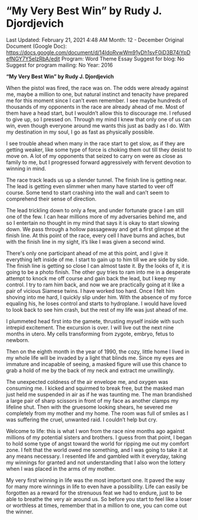 # “My Very Best Win” by Rudy J. Djordjevich

Last Updated: February 21, 2021 4:48 AM
Month: 12 - December
Original Document (Google Doc): https://docs.google.com/document/d/14IdoRvwWm91yDh1svF0iD3B74iYpDefNGY7Y5eIzRbA/edit
Program: Word Theme Essay
Suggest for blog: No
Suggest for program mailing: No
Year: 2016

**“My Very Best Win” by Rudy J. Djordjevich**

When the pistol was fired, the race was on. The odds were already against me, maybe a million to one, but natural instinct and tenacity have prepared me for this moment since I can’t even remember. I see maybe hundreds of thousands of my opponents in the race are already ahead of me. Most of them have a head start, but I wouldn’t allow this to discourage me. I refused to give up, so I pressed on. Through my mind I knew that only one of us can win, even though everyone around me wants this just as badly as I do. With my destination in my soul, I go as fast as physically possible.

I see trouble ahead when many in the race start to get slow, as if they are getting weaker, like some type of force is choking them out till they desist to move on. A lot of my opponents that seized to carry on were as close as family to me, but I progressed forward aggressively with fervent devotion to winning in mind.

The race track leads us up a slender tunnel. The finish line is getting near. The lead is getting even slimmer when many have started to veer off course. Some tend to start crashing into the wall and can’t seem to comprehend their sense of direction.

The lead trickling down to only a few, and under fortunate grace I am still one of the few. I can hear millions more of my adversaries behind me, and so I entertain no thought in my mind that says it is okay to start slowing down. We pass through a hollow passageway and get a first glimpse at the finish line. At this point of the race, every cell I have burns and aches, but with the finish line in my sight, it’s like I was given a second wind.

There's only one participant ahead of me at this point, and I give it everything left inside of me. I start to gain up to him till we are side by side. The finish line is getting so close I can almost taste it. By the looks of it, it is going to be a photo finish. The other guy tries to ram into me in a desperate attempt to knock me off course and gain back the lead, but I keep my control. I try to ram him back, and now we are practically going at it like a pair of vicious Siamese twins. I have worked too hard. Once I felt him shoving into me hard, I quickly slip under him. With the absence of my force equaling his, he loses control and starts to hydroplane. I would have loved to look back to see him crash, but the rest of my life was just ahead of me.

I plummeted head first into the gamete, thrusting myself inside with such intrepid excitement. The excursion is over. I will live out the next nine months in utero. My cells transforming from zygote, embryo, fetus to newborn.

Then on the eighth month in the year of 1990, the cozy, little home I lived in my whole life will be invaded by a light that blinds me. Since my eyes are immature and incapable of seeing, a masked figure will use this chance to grab a hold of me by the back of my neck and extract me unwillingly.

The unexpected coldness of the air envelope me, and oxygen was consuming me. I kicked and squirmed to break free, but the masked man just held me suspended in air as if he was taunting me. The man brandished a large pair of sharp scissors in front of my face as another clamps my lifeline shut. Then with the gruesome looking shears, he severed me completely from my mother and my home. The room was full of smiles as I was suffering the cruel, unwanted raid. I couldn’t help but cry.

Welcome to life: this is what I won from the race nine months ago against millions of my potential sisters and brothers. I guess from that point, I began to hold some type of angst toward the world for ripping me out my comfort zone. I felt that the world owed me something, and I was going to take it at any means necessary. I resented life and gambled with it everyday, taking my winnings for granted and not understanding that I also won the lottery when I was placed in the arms of my mother.

My very first winning in life was the most important one. It paved the way for many more winnings in life to even have a possibility. Life can easily be forgotten as a reward for the strenuous feat we had to endure, just to be able to breathe the very air around us. So before you start to feel like a loser or worthless at times, remember that in a million to one, you can come out the winner.